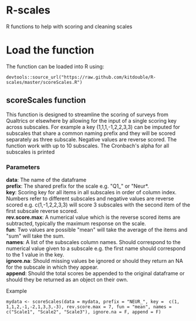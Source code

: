 # R-scales
R functions to help with scoring and cleaning scales

# Load the function

The function can be loaded into R using:

`devtools::source_url("https://raw.github.com/kitdouble/R-scales/master/scoreScales.R")`



## scoreScales function

This function is designed to streamline the scoring of surveys from Qualtrics or elsewhere by allowing for the input of a single scoring key across subscales. For example a key (1,1,1,-1,2,2,3,3) can be imputed for subscales that share a common naming prefix and they will be scored separately as three subscale. Negative values are reverse scored. The function work with up to 10 subscales. The Cronbach's alpha for all subscales is printed


### Parameters

**data**: The name of the dataframe    
**prefix**: The shared prefix for the scale e.g. "Q1_" or "Neur*.   
**key**: Scoring key for all items in all subscales in order of column index. Numbers refer to different subscales and negative values are reverse scored e.g. c(1,-1,2,2,3,3) will score 3 subscales with the second item of the first subscale reverse scored.   
**rev.score.max**: A numerical value which is the reverse scored items are subtracted, typically the maximum response on the scale.    
**fun**: Two values are possible "mean" will take the average of the items and "sum" will take the sum.   
**names**: A list of the subscales column names. Should correspond to the numerical value given to a subscale e.g. the first name should correspond to the 1 value in the key.   
**ignore.na**: Should missing values be ignored or should they return an NA for the subscale in which they appear.   
**append**: Should the total scores be appended to the original dataframe or should they be returned as an object on their own.   

Example

`mydata <- scoreScales(data = mydata, prefix = "NEUR_", key =  c(1, 1,1,2,-1,-2,1,3,3,-3), rev.score.max = 7, fun = "mean", names = c("Scale1", "Scale2", "Scale3"), ignore.na = F, append = F)`
